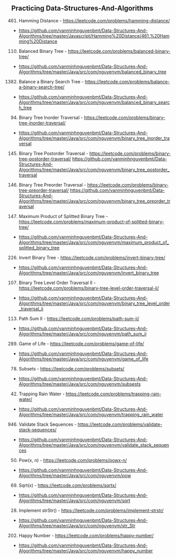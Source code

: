 ## Practicing Data-Structures-And-Algorithms

461. Hamming Distance - https://leetcode.com/problems/hamming-distance/ 
- https://github.com/vanminhnguyenbmt/Data-Structures-And-Algorithms/tree/master/Javascript/Hamming%20Distance/461.%20Hamming%20Distance

110. Balanced Binary Tree - https://leetcode.com/problems/balanced-binary-tree/
- https://github.com/vanminhnguyenbmt/Data-Structures-And-Algorithms/tree/master/Java/src/com/nguyenvm/balanced_binary_tree

1382. Balance a Binary Search Tree - https://leetcode.com/problems/balance-a-binary-search-tree/
- https://github.com/vanminhnguyenbmt/Data-Structures-And-Algorithms/tree/master/Java/src/com/nguyenvm/balanced_binary_search_tree

94. Binary Tree Inorder Traversal - https://leetcode.com/problems/binary-tree-inorder-traversal/
- https://github.com/vanminhnguyenbmt/Data-Structures-And-Algorithms/tree/master/Java/src/com/nguyenvm/binary_tree_inorder_traversal

145. Binary Tree Postorder Traversal - https://leetcode.com/problems/binary-tree-postorder-traversal/
https://github.com/vanminhnguyenbmt/Data-Structures-And-Algorithms/tree/master/Java/src/com/nguyenvm/binary_tree_postorder_traversal

144. Binary Tree Preorder Traversal - https://leetcode.com/problems/binary-tree-preorder-traversal/
https://github.com/vanminhnguyenbmt/Data-Structures-And-Algorithms/tree/master/Java/src/com/nguyenvm/binary_tree_preorder_traversal

1339. Maximum Product of Splitted Binary Tree - https://leetcode.com/problems/maximum-product-of-splitted-binary-tree/
- https://github.com/vanminhnguyenbmt/Data-Structures-And-Algorithms/tree/master/Java/src/com/nguyenvm/maximum_product_of_splitted_binary_tree

226. Invert Binary Tree - https://leetcode.com/problems/invert-binary-tree/
- https://github.com/vanminhnguyenbmt/Data-Structures-And-Algorithms/tree/master/Java/src/com/nguyenvm/invert_binary_tree

107. Binary Tree Level Order Traversal II - https://leetcode.com/problems/binary-tree-level-order-traversal-ii/
- https://github.com/vanminhnguyenbmt/Data-Structures-And-Algorithms/tree/master/Java/src/com/nguyenvm/binary_tree_level_order_traversal_ii

113. Path Sum II - https://leetcode.com/problems/path-sum-ii/
- https://github.com/vanminhnguyenbmt/Data-Structures-And-Algorithms/tree/master/Java/src/com/nguyenvm/path_sum_ii

289. Game of Life - https://leetcode.com/problems/game-of-life/
- https://github.com/vanminhnguyenbmt/Data-Structures-And-Algorithms/tree/master/Java/src/com/nguyenvm/game_of_life

78. Subsets - https://leetcode.com/problems/subsets/
- https://github.com/vanminhnguyenbmt/Data-Structures-And-Algorithms/tree/master/Java/src/com/nguyenvm/subsests

42. Trapping Rain Water - https://leetcode.com/problems/trapping-rain-water/ 
- https://github.com/vanminhnguyenbmt/Data-Structures-And-Algorithms/tree/master/Java/src/com/nguyenvm/trapping_rain_water

946. Validate Stack Sequences - https://leetcode.com/problems/validate-stack-sequences/
- https://github.com/vanminhnguyenbmt/Data-Structures-And-Algorithms/tree/master/Java/src/com/nguyenvm/validate_stack_sequences

50. Pow(x, n) - https://leetcode.com/problems/powx-n/
- https://github.com/vanminhnguyenbmt/Data-Structures-And-Algorithms/tree/master/Java/src/com/nguyenvm/pow

69. Sqrt(x) - https://leetcode.com/problems/sqrtx/
- https://github.com/vanminhnguyenbmt/Data-Structures-And-Algorithms/tree/master/Java/src/com/nguyenvm/sqrt

28. Implement strStr() - https://leetcode.com/problems/implement-strstr/
- https://github.com/vanminhnguyenbmt/Data-Structures-And-Algorithms/tree/master/Java/src/com/nguyenvm/str_Str

202. Happy Number - https://leetcode.com/problems/happy-number/
- https://github.com/vanminhnguyenbmt/Data-Structures-And-Algorithms/tree/master/Java/src/com/nguyenvm/happy_number